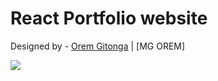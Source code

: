 # React Portfolio website

Designed by - [Orem Gitonga](http://github.com/mgorem) | [MG OREM]

![](./ReadMeImages/ReadMeBanner.png)

